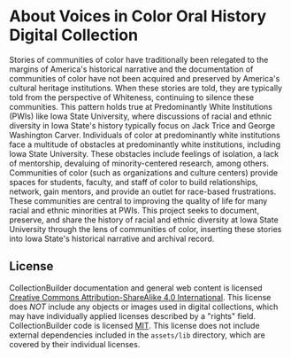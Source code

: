 # About Voices in Color Oral History Digital Collection

Stories of communities of color have traditionally been relegated to the margins of America's historical narrative and the documentation of communities of color have not been acquired and preserved by America's cultural heritage institutions. When these stories are told, they are typically told from the perspective of Whiteness, continuing to silence these communities. This pattern holds true at Predominantly White Institutions (PWIs) like Iowa State University, where discussions of racial and ethnic diversity in Iowa State's history typically focus on Jack Trice and George Washington Carver. Individuals of color at predominantly white institutions face a multitude of obstacles at predominantly white institutions, including Iowa State University. These obstacles include feelings of isolation, a lack of mentorship, devaluing of minority-centered research, among others. Communities of color (such as organizations and culture centers) provide spaces for students, faculty, and staff of color to build relationships, network, gain mentors, and provide an outlet for race-based frustrations. These communities are central to improving the quality of life for many racial and ethnic minorities at PWIs. This project seeks to document, preserve, and share the history of racial and ethnic diversity at Iowa State University through the lens of communities of color, inserting these stories into Iowa State's historical narrative and archival record.

## License

CollectionBuilder documentation and general web content is licensed [Creative Commons Attribution-ShareAlike 4.0 International](http://creativecommons.org/licenses/by-sa/4.0/). 
This license does *NOT* include any objects or images used in digital collections, which may have individually applied licenses described by a "rights" field.
CollectionBuilder code is licensed [MIT](https://github.com/CollectionBuilder/collectionbuilder-csv/blob/master/LICENSE). 
This license does not include external dependencies included in the `assets/lib` directory, which are covered by their individual licenses.
